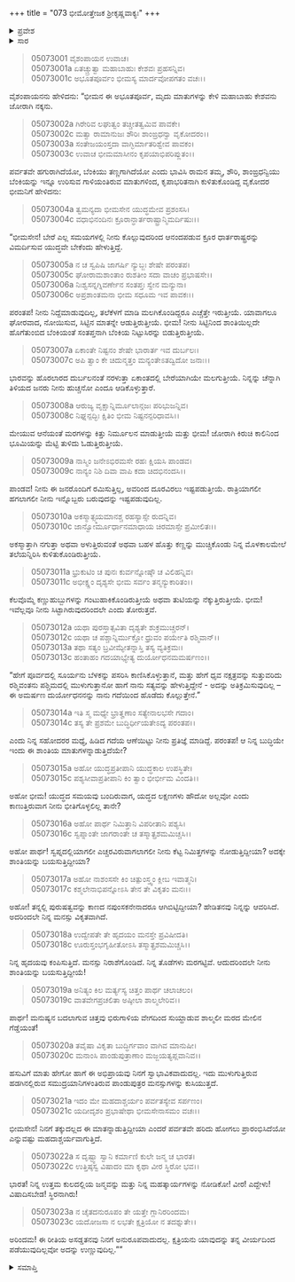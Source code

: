 +++
title = "073 ಭೀಮೋತ್ತೇಜಕ ಶ್ರೀಕೃಷ್ಣವಾಕ್ಯಃ"
+++

<details><summary>ಪ್ರವೇಶ</summary>


।।   ಓಂ ಓಂ ನಮೋ ನಾರಾಯಣಾಯ।।   ಶ್ರೀ ವೇದವ್ಯಾಸಾಯ ನಮಃ ।।

ಶ್ರೀ ಕೃಷ್ಣದ್ವೈಪಾಯನ ವೇದವ್ಯಾಸ ವಿರಚಿತ  

**ಶ್ರೀ ಮಹಾಭಾರತ**

**ಉದ್ಯೋಗ ಪರ್ವ**

**ಭಗವದ್ಯಾನ ಪರ್ವ**

**ಅಧ್ಯಾಯ 73**

</details>


<details><summary>ಸಾರ</summary>

ಭೀಮನ ಆ ಅಭೂತಪೂರ್ವ ಮೃದುತ್ವವನ್ನು ನೋಡಿ ಕೃಷ್ಣನು ಜೋರಾಗಿ ನಕ್ಕು ಬೆಂಕಿಯನ್ನು ಇನ್ನೂ ಉರಿಸುವ ಗಾಳಿಯಂತಹ ಮಾತುಗಳಿಂದ ಅವನನ್ನು ಚೇಡಿಸಿ ಉತ್ತೇಜಿಸಿದುದು (1-23).

</details>


> 05073001 ವೈಶಂಪಾಯನ ಉವಾಚ।  
05073001a ಏತಚ್ಚ್ರುತ್ವಾ ಮಹಾಬಾಹುಃ ಕೇಶವಃ ಪ್ರಹಸನ್ನಿವ।  
05073001c ಅಭೂತಪೂರ್ವಂ ಭೀಮಸ್ಯ ಮಾರ್ದವೋಪಗತಂ ವಚಃ।।

ವೈಶಂಪಾಯನನು ಹೇಳಿದನು: “ಭೀಮನ ಈ ಅಭೂತಪೂರ್ವ, ಮೃದು ಮಾತುಗಳನ್ನು ಕೇಳಿ ಮಹಾಬಾಹು ಕೇಶವನು ಜೋರಾಗಿ ನಕ್ಕನು.

> 05073002a ಗಿರೇರಿವ ಲಘುತ್ವಂ ತಚ್ಚೀತತ್ವಮಿವ ಪಾವಕೇ।  
05073002c ಮತ್ವಾ ರಾಮಾನುಜಃ ಶೌರಿಃ ಶಾಂಙ್ರಧನ್ವಾ ವೃಕೋದರಂ।।  
05073003a ಸಂತೇಜಯಂಸ್ತದಾ ವಾಗ್ಭಿರ್ಮಾತರಿಶ್ವೇವ ಪಾವಕಂ।  
05073003c ಉವಾಚ ಭೀಮಮಾಸೀನಂ ಕೃಪಯಾಭಿಪರಿಪ್ಲುತಂ।।

ಪರ್ವತವೇ ಹಗುರಾಗಿದೆಯೋ, ಬೆಂಕಿಯು ತಣ್ಣಗಾಗಿದೆಯೋ ಎಂದು ಭಾವಿಸಿ ರಾಮನ ತಮ್ಮ, ಶೌರಿ, ಶಾಂಙ್ರಧನ್ವಿಯು ಬೆಂಕಿಯನ್ನು ಇನ್ನೂ ಉರಿಸುವ ಗಾಳಿಯಂತಿರುವ ಮಾತುಗಳಿಂದ, ಕೃಪಾಭರಿತನಾಗಿ ಕುಳಿತುಕೊಂಡಿದ್ದ ವೃಕೋದರ ಭೀಮನಿಗೆ ಹೇಳಿದನು:

> 05073004a ತ್ವಮನ್ಯದಾ ಭೀಮಸೇನ ಯುದ್ಧಮೇವ ಪ್ರಶಂಸಸಿ।  
05073004c ವಧಾಭಿನಂದಿನಃ ಕ್ರೂರಾನ್ಧಾರ್ತರಾಷ್ಟ್ರಾನ್ಮಿಮರ್ದಿಷುಃ।।

“ಭೀಮಸೇನ! ಬೇರೆ ಎಲ್ಲ ಸಮಯಗಳಲ್ಲಿ ನೀನು ಕೊಲ್ಲುವುದರಿಂದ ಆನಂದಪಡುವ ಕ್ರೂರ ಧಾರ್ತರಾಷ್ಟ್ರರನ್ನು ವಿಮರ್ದಿಸುವ ಯುದ್ಧವೇ ಬೇಕೆಂದು ಹೇಳುತ್ತಿದ್ದೆ.

> 05073005a ನ ಚ ಸ್ವಪಿಷಿ ಜಾಗರ್ಷಿ ನ್ಯುಬ್ಜಃ ಶೇಷೇ ಪರಂತಪ।   
05073005c ಘೋರಾಮಶಾಂತಾಂ ರುಶತೀಂ ಸದಾ ವಾಚಂ ಪ್ರಭಾಷಸೇ।।  
05073006a ನಿಃಶ್ವಸನ್ನಗ್ನಿವರ್ಣೇನ ಸಂತಪ್ತಃ ಸ್ವೇನ ಮನ್ಯುನಾ।  
05073006c ಅಪ್ರಶಾಂತಮನಾ ಭೀಮ ಸಧೂಮ ಇವ ಪಾವಕಃ।।

ಪರಂತಪ! ನೀನು ನಿದ್ದೆಮಾಡುವುದಿಲ್ಲ, ತಲೆಕೆಳಗೆ ಮಾಡಿ ಮಲಗಿಕೊಂಡಿದ್ದರೂ ಎಚ್ಚೆತ್ತೇ ಇರುತ್ತೀಯೆ. ಯಾವಾಗಲೂ ಘೋರವಾದ, ನೋಯಿಸುವ, ಸಿಟ್ಟಿನ ಮಾತನ್ನೇ ಆಡುತ್ತಿರುತ್ತೀಯೆ. ಭೀಮ! ನೀನು ಸಿಟ್ಟಿನಿಂದ ಶಾಂತಿಯಿಲ್ಲದೇ ಹೊಗೆತುಂಬಿದ ಬೆಂಕಿಯಂತೆ ಸಂತಪ್ತನಾಗಿ ಬೆಂಕಿಯ ನಿಟ್ಟುಸಿರನ್ನು ಬಿಡುತ್ತಿರುತ್ತೀಯೆ.

> 05073007a ಏಕಾಂತೇ ನಿಷ್ಟನಂ ಶೇಷೇ ಭಾರಾರ್ತ ಇವ ದುರ್ಬಲಃ।  
05073007c ಅಪಿ ತ್ವಾಂ ಕೇ ಚಿದುನ್ಮತ್ತಂ ಮನ್ಯಂತೇಽತದ್ವಿದೋ ಜನಾಃ।।

ಭಾರವನ್ನು ಹೊರಲಾರದ ದುರ್ಬಲನಂತೆ ನರಳುತ್ತಾ ಏಕಾಂತದಲ್ಲಿ ಬೇರೆಯಾಗಿಯೇ ಮಲಗುತ್ತೀಯೆ. ನಿನ್ನನ್ನು ಚೆನ್ನಾಗಿ ತಿಳಿಯದ ಜನರು ನೀನು ಹುಚ್ಚನೋ ಎಂದೂ ಆಡಿಕೊಳ್ಳುತ್ತಾರೆ.

> 05073008a ಆರುಜ್ಯ ವೃಕ್ಷಾನ್ನಿರ್ಮೂಲಾನ್ಗಜಃ ಪರಿಭುಜನ್ನಿವ।  
05073008c ನಿಘ್ನನ್ಪದ್ಭಿಃ ಕ್ಷಿತಿಂ ಭೀಮ ನಿಷ್ಟನನ್ಪರಿಧಾವಸಿ।।

ಮೇಯುವ ಆನೆಯಂತೆ ಮರಗಳನ್ನು ಕಿತ್ತು ನಿರ್ಮೂಲನ ಮಾಡುತ್ತೀಯೆ ಮತ್ತು ಭೀಮ! ಜೋರಾಗಿ ಕಿರುಚಿ ಕಾಲಿನಿಂದ ಭೂಮಿಯನ್ನು ಮೆಟ್ಟಿ ತುಳಿದು ಓಡುತ್ತಿರುತ್ತೀಯೆ.

> 05073009a ನಾಸ್ಮಿಂ ಜನೇಽಭಿರಮಸೇ ರಹಃ ಕ್ಷಿಯಸಿ ಪಾಂಡವ।  
05073009c ನಾನ್ಯಂ ನಿಶಿ ದಿವಾ ವಾಪಿ ಕದಾ ಚಿದಭಿನಂದಸಿ।।

ಪಾಂಡವ! ನೀನು ಈ ಜನರೊಂದಿಗೆ ರಮಿಸುತ್ತಿಲ್ಲ, ಅವರಿಂದ ದೂರವಿರಲು ಇಷ್ಟಪಡುತ್ತೀಯೆ. ರಾತ್ರಿಯಾಗಲೀ ಹಗಲಾಗಲೀ ನೀನು ಇನ್ನೊಬ್ಬರು ಬರುವುದನ್ನು ಇಷ್ಟಪಡುವುದಿಲ್ಲ.

> 05073010a ಅಕಸ್ಮಾತ್ಸ್ಮಯಮಾನಶ್ಚ ರಹಸ್ಯಾಸ್ಸೇ ರುದನ್ನಿವ।  
05073010c ಜಾನ್ವೋರ್ಮೂರ್ಧಾನಮಾಧಾಯ ಚಿರಮಾಸ್ಸೇ ಪ್ರಮೀಲಿತಃ।।

ಅಕಸ್ಮಾತ್ತಾಗಿ ನಗುತ್ತಾ ಅಥವಾ ಅಳುತ್ತಿರುವಂತೆ ಅಥವಾ ಬಹಳ ಹೊತ್ತು ಕಣ್ಣನ್ನು ಮುಚ್ಚಿಕೊಂಡು ನಿನ್ನ ಮೊಳಕಾಲಮೇಲೆ ತಲೆಯನ್ನಿರಿಸಿ ಕುಳಿತುಕೊಂಡಿರುತ್ತೀಯೆ.

> 05073011a ಭ್ರುಕುಟಿಂ ಚ ಪುನಃ ಕುರ್ವನ್ನೋಷ್ಠೌ ಚ ವಿಲಿಹನ್ನಿವ।  
05073011c ಅಭೀಕ್ಷ್ಣಂ ದೃಶ್ಯಸೇ ಭೀಮ ಸರ್ವಂ ತನ್ಮನ್ಯುಕಾರಿತಂ।।

ಕೆಲವೊಮ್ಮೆ ಕಣ್ಣುಹುಬ್ಬುಗಳನ್ನು ಗಂಟುಹಾಕಿಕೊಂಡಿರುತ್ತೀಯೆ ಅಥವಾ ತುಟಿಯನ್ನು ನೆಕ್ಕುತ್ತಿರುತ್ತೀಯೆ. ಭೀಮ! ಇವೆಲ್ಲವೂ ನೀನು ಸಿಟ್ಟಾಗಿರುವುದರಿಂದಲೇ ಎಂದು ತೋರುತ್ತವೆ.

> 05073012a ಯಥಾ ಪುರಸ್ತಾತ್ಸವಿತಾ ದೃಶ್ಯತೇ ಶುಕ್ರಮುಚ್ಚರನ್।   
05073012c ಯಥಾ ಚ ಪಶ್ಚಾನ್ನಿರ್ಮುಕ್ತೋ ಧ್ರುವಂ ಪರ್ಯೇತಿ ರಶ್ಮಿವಾನ್।।  
05073013a ತಥಾ ಸತ್ಯಂ ಬ್ರವೀಮ್ಯೇತನ್ನಾಸ್ತಿ ತಸ್ಯ ವ್ಯತಿಕ್ರಮಃ।  
05073013c ಹಂತಾಹಂ ಗದಯಾಭ್ಯೇತ್ಯ ದುರ್ಯೋಧನಮಮರ್ಷಣಂ।।

“ಹೇಗೆ ಪೂರ್ವದಲ್ಲಿ ಸೂರ್ಯನು ಬೆಳಕನ್ನು ಪಸರಿಸಿ ಕಾಣಿಸಿಕೊಳ್ಳುತ್ತಾನೆ, ಮತ್ತು ಹೇಗೆ ಧೃವ ನಕ್ಷತ್ರವನ್ನು ಸುತ್ತುವರಿದು ರಶ್ಮಿವಂತನು ಪಶ್ಚಿಮದಲ್ಲಿ ಮುಳುಗುತ್ತಾನೋ ಹಾಗೆ ನಾನು ಸತ್ಯವನ್ನು ಹೇಳುತ್ತಿದ್ದೇನೆ - ಅದನ್ನು ಅತಿಕ್ರಮಿಸುವುದಿಲ್ಲ – ಈ ಅಮರ್ಷಣ ದುರ್ಯೋಧನನನ್ನು ನಾನು ಗದೆಯಿಂದ ಹೊಡೆದು ಕೊಲ್ಲುತ್ತೇನೆ.”

> 05073014a ಇತಿ ಸ್ಮ ಮಧ್ಯೇ ಭ್ರಾತೄಣಾಂ ಸತ್ಯೇನಾಲಭಸೇ ಗದಾಂ।  
05073014c ತಸ್ಯ ತೇ ಪ್ರಶಮೇ ಬುದ್ಧಿರ್ಧೀಯತೇಽದ್ಯ ಪರಂತಪ।।

ಎಂದು ನಿನ್ನ ಸಹೋದರರ ಮಧ್ಯೆ, ಹಿಡಿದ ಗದೆಯ ಆಣೆಯಿಟ್ಟು ನೀನು ಪ್ರತಿಜ್ಞೆ ಮಾಡಿದ್ದೆ. ಪರಂತಪ! ಆ ನಿನ್ನ ಬುದ್ಧಿಯೇ ಇಂದು ಈ ಶಾಂತಿಯ ಮಾತುಗಳನ್ನಾಡುತ್ತಿದೆಯೇ?

> 05073015a ಅಹೋ ಯುದ್ಧಪ್ರತೀಪಾನಿ ಯುದ್ಧಕಾಲ ಉಪಸ್ಥಿತೇ।   
05073015c ಪಶ್ಯಸೀವಾಪ್ರತೀಪಾನಿ ಕಿಂ ತ್ವಾಂ ಭೀರ್ಭೀಮ ವಿಂದತಿ।।

ಅಹೋ ಭೀಮ! ಯುದ್ಧದ ಸಮಯವು ಬಂದಿರುವಾಗ, ಯದ್ಧದ ಲಕ್ಷಣಗಳು ಹೌದೋ ಅಲ್ಲವೋ ಎಂದು ಕಾಣುತ್ತಿರುವಾಗ ನೀನು ಭೀತಿಗೊಳ್ಳಲಿಲ್ಲ ತಾನೇ?

> 05073016a ಅಹೋ ಪಾರ್ಥ ನಿಮಿತ್ತಾನಿ ವಿಪರೀತಾನಿ ಪಶ್ಯಸಿ।  
05073016c ಸ್ವಪ್ನಾಂತೇ ಜಾಗರಾಂತೇ ಚ ತಸ್ಮಾತ್ಪ್ರಶಮಮಿಚ್ಚಸಿ।।

ಅಹೋ ಪಾರ್ಥ! ಸ್ವಪ್ನದಲ್ಲಿಯಾಗಲೀ ಎಚ್ಚರವಿರುವಾಗಲಾಗಲೀ ನೀನು ಕೆಟ್ಟ ನಿಮಿತ್ತಗಳನ್ನು ನೋಡುತ್ತಿದ್ದೀಯಾ? ಅದಕ್ಕೇ ಶಾಂತಿಯನ್ನು ಬಯಸುತ್ತಿದ್ದೀಯಾ?

> 05073017a ಅಹೋ ನಾಶಂಸಸೇ ಕಿಂ ಚಿತ್ಪುಂಸ್ತ್ವಂ ಕ್ಲೀಬ ಇವಾತ್ಮನಿ।  
05073017c ಕಶ್ಮಲೇನಾಭಿಪನ್ನೋಽಸಿ ತೇನ ತೇ ವಿಕೃತಂ ಮನಃ।।

ಅಹೋ! ತನ್ನಲ್ಲಿ ಪುರುಷತ್ವವನ್ನು ಕಾಣದ ನಪುಂಸಕನೇನಾದರೂ ಆಗಿಬಿಟ್ಟಿದ್ದೀಯಾ? ಹೇಡಿತನವು ನಿನ್ನನ್ನು ಆವರಿಸಿದೆ. ಅದರಿಂದಲೇ ನಿನ್ನ ಮನಸ್ಸು ವಿಕೃತವಾಗಿದೆ.

> 05073018a ಉದ್ವೇಪತೇ ತೇ ಹೃದಯಂ ಮನಸ್ತೇ ಪ್ರವಿಷೀದತಿ।  
05073018c ಊರುಸ್ತಂಭಗೃಹೀತೋಽಸಿ ತಸ್ಮಾತ್ಪ್ರಶಮಮಿಚ್ಚಸಿ।।

ನಿನ್ನ ಹೃದಯವು ಕಂಪಿಸುತ್ತಿದೆ. ಮನಸ್ಸು ನಿರಾಶೆಗೊಂಡಿದೆ. ನಿನ್ನ ತೊಡೆಗಳು ಮರಗಟ್ಟಿವೆ. ಆದುದರಿಂದಲೇ ನೀನು ಶಾಂತಿಯನ್ನು ಬಯಸುತ್ತಿದ್ದೀಯೆ!

> 05073019a ಅನಿತ್ಯಂ ಕಿಲ ಮರ್ತ್ಯಸ್ಯ ಚಿತ್ತಂ ಪಾರ್ಥ ಚಲಾಚಲಂ।  
05073019c ವಾತವೇಗಪ್ರಚಲಿತಾ ಅಷ್ಠೀಲಾ ಶಾಲ್ಮಲೇರಿವ।।

ಪಾರ್ಥ! ಮನುಷ್ಯನ ಬದಲಾಗುವ ಚಿತ್ತವು ಭಿರುಗಾಳಿಯ ವೇಗದಿಂದ ಸುಯ್ದಾಡುವ ಶಾಲ್ಮಲೀ ಮರದ ಮೇಲಿನ ಗೆಡ್ಡೆಯಂತೆ!

> 05073020a ತವೈಷಾ ವಿಕೃತಾ ಬುದ್ಧಿರ್ಗವಾಂ ವಾಗಿವ ಮಾನುಷೀ।  
05073020c ಮನಾಂಸಿ ಪಾಂಡುಪುತ್ರಾಣಾಂ ಮಜ್ಜಯತ್ಯಪ್ಲವಾನಿವ।।

ಹಸುವಿಗೆ ಮಾತು ಹೇಗೋ ಹಾಗೆ ಈ ಅಭಿಪ್ರಾಯವು ನಿನಗೆ ಸ್ವಾಭಾವಿಕವಾದುದಲ್ಲ. ಇದು ಮುಳುಗುತ್ತಿರುವ ಹಡಗಿನಲ್ಲಿರುವ ಸಮುದ್ರಯಾನಿಗಳಂತಿರುವ ಪಾಂಡುಪುತ್ರರ ಮನಸ್ಸುಗಳನ್ನು ಕುಸಿಯುತ್ತದೆ.

> 05073021a ಇದಂ ಮೇ ಮಹದಾಶ್ಚರ್ಯಂ ಪರ್ವತಸ್ಯೇವ ಸರ್ಪಣಂ।  
05073021c ಯದೀದೃಶಂ ಪ್ರಭಾಷೇಥಾ ಭೀಮಸೇನಾಸಮಂ ವಚಃ।।

ಭೀಮಸೇನ! ನಿನಗೆ ತಕ್ಕುದಲ್ಲದ ಈ ಮಾತನ್ನಾಡುತ್ತಿದ್ದೀಯಾ ಎಂದರೆ ಪರ್ವತವೇ ಹರಿದು ಹೋಗಲು ಪ್ರಾರಂಭಿಸಿದೆಯೋ ಎನ್ನುವಷ್ಟು ಮಹದಾಶ್ಚರ್ಯವಾಗುತ್ತಿದೆ.

> 05073022a ಸ ದೃಷ್ಟ್ವಾ ಸ್ವಾನಿ ಕರ್ಮಾಣಿ ಕುಲೇ ಜನ್ಮ ಚ ಭಾರತ।   
05073022c ಉತ್ತಿಷ್ಠಸ್ವ ವಿಷಾದಂ ಮಾ ಕೃಥಾ ವೀರ ಸ್ಥಿರೋ ಭವ।।

ಭಾರತ! ನಿನ್ನ ಉತ್ತಮ ಕುಲದಲ್ಲಿಯ ಜನ್ಮವನ್ನು ಮತ್ತು ನಿನ್ನ ಮಹತ್ಕಾರ್ಯಗಳನ್ನು ನೋಡಿಕೋ! ವೀರ! ಎದ್ದೇಳು! ವಿಷಾದಿಸಬೇಡ! ಸ್ಥಿರನಾಗಿರು!

> 05073023a ನ ಚೈತದನುರೂಪಂ ತೇ ಯತ್ತೇ ಗ್ಲಾನಿರರಿಂದಮ।  
05073023c ಯದೋಜಸಾ ನ ಲಭತೇ ಕ್ಷತ್ರಿಯೋ ನ ತದಶ್ನುತೇ।।

ಅರಿಂದಮ! ಈ ರೀತಿಯ ಅಸಡ್ಡತನವು ನಿನಗೆ ಅನುರೂಪವಾದುದಲ್ಲ. ಕ್ಷತ್ರಿಯನು ಯಾವುದನ್ನು ತನ್ನ ವೀರ್ಯದಿಂದ ಪಡೆಯುವುದಿಲ್ಲವೋ ಅದನ್ನು ಉಣ್ಣುವುದಿಲ್ಲ.””



<details><summary>ಸಮಾಪ್ತಿ</summary>


ಇತಿ ಶ್ರೀ ಮಹಾಭಾರತೇ ಉದ್ಯೋಗ ಪರ್ವಣಿ ಭಗವದ್ಯಾನ ಪರ್ವಣಿ ಭೀಮೋತ್ತೇಜಕ ಶ್ರೀಕೃಷ್ಣವಾಕ್ಯೇ ತ್ರಿಸಪ್ತತಿತಮೋಽಧ್ಯಾಯಃ।  
ಇದು ಶ್ರೀ ಮಹಾಭಾರತದಲ್ಲಿ ಉದ್ಯೋಗ ಪರ್ವದಲ್ಲಿ ಭಗವದ್ಯಾನ ಪರ್ವದಲ್ಲಿ ಭೀಮೋತ್ತೇಜಕ ಶ್ರೀಕೃಷ್ಣವಾಕ್ಯ ಎನ್ನುವ ಎಪ್ಪತ್ಮೂರನೆಯ ಅಧ್ಯಾಯವು.



</details>
